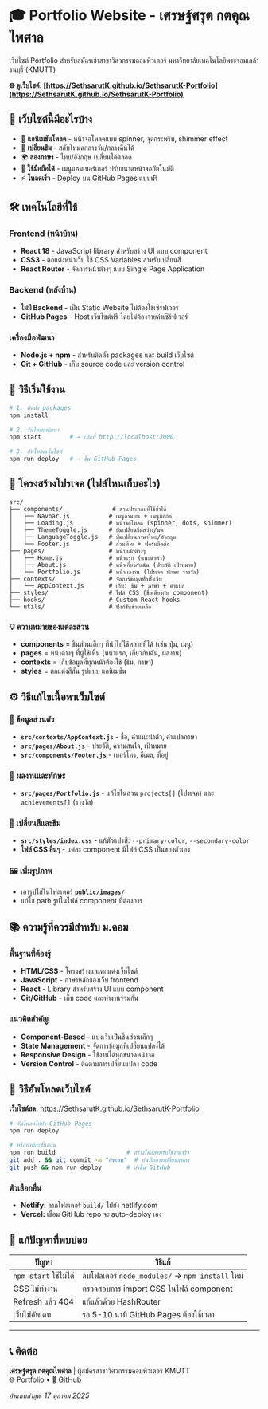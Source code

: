 # 🎓 Portfolio Website - เศรษฐ์ศรุต กตคุณไพศาล

เว็บไซต์ Portfolio สำหรับสมัครเข้าสาขาวิศวกรรมคอมพิวเตอร์ มหาวิทยาลัยเทคโนโลยีพระจอมเกล้าธนบุรี (KMUTT)

**🌐 ดูเว็บไซต์: [https://SethsarutK.github.io/SethsarutK-Portfolio](https://SethsarutK.github.io/SethsarutK-Portfolio)**

## 🌟 เว็บไซต์นี้มีอะไรบ้าง

- 🎨 **แอนิเมชันโหลด** - หน้าจอโหลดแบบ spinner, จุดกระพริบ, shimmer effect
- 🌙 **เปลี่ยนธีม** - สลับโหมดกลางวัน/กลางคืนได้ 
- 🌍 **สองภาษา** - ไทย/อังกฤษ เปลี่ยนได้ตลอด
- 📱 **ใช้มือถือได้** - เมนูแฮมเบอร์เกอร์ ปรับขนาดหน้าจออัตโนมัติ
- ⚡ **โหลดเร็ว** - Deploy บน GitHub Pages แบบฟรี

## 🛠️ เทคโนโลยีที่ใช้

### Frontend (หน้าบ้าน)
- **React 18** - JavaScript library สำหรับสร้าง UI แบบ component
- **CSS3** - ตกแต่งหน้าเว็บ ใช้ CSS Variables สำหรับเปลี่ยนสี
- **React Router** - จัดการหน้าต่างๆ แบบ Single Page Application

### Backend (หลังบ้าน) 
- **ไม่มี Backend** - เป็น Static Website ไม่ต้องใช้เซิร์ฟเวอร์
- **GitHub Pages** - Host เว็บไซต์ฟรี โดยไม่ต้องจ่ายค่าเซิร์ฟเวอร์

### เครื่องมือพัฒนา
- **Node.js + npm** - สำหรับติดตั้ง packages และ build เว็บไซต์
- **Git + GitHub** - เก็บ source code และ version control

## 🚀 วิธีเริ่มใช้งาน

```bash
# 1. ติดตั้ง packages
npm install

# 2. รันโหมดพัฒนา
npm start        # → เปิดที่ http://localhost:3000

# 3. อัพโหลดเว็บไซต์
npm run deploy   # → ขึ้น GitHub Pages
```

## 📁 โครงสร้างโปรเจค (ไฟล์ไหนเก็บอะไร)

```
src/
├── components/              # ส่วนประกอบที่ใช้ซ้ำได้
│   ├── Navbar.js           # เมนูด้านบน + เมนูมือถือ
│   ├── Loading.js          # หน้าจอโหลด (spinner, dots, shimmer)
│   ├── ThemeToggle.js      # ปุ่มเปลี่ยนธีมสว่าง/มด
│   ├── LanguageToggle.js   # ปุ่มเปลี่ยนภาษาไทย/อังกฤษ
│   └── Footer.js           # ส่วนท้าย + ฟอร์มติดต่อ
├── pages/                  # หน้าหลักต่างๆ
│   ├── Home.js             # หน้าแรก (แนะนำตัว)
│   ├── About.js            # หน้าเกี่ยวกับฉัน (ประวัติ เป้าหมาย)
│   └── Portfolio.js        # หน้าผลงาน (โปรเจค ทักษะ รางวัล)
├── contexts/               # จัดการข้อมูลทั่วทั้งเว็บ
│   └── AppContext.js       # เก็บ: ธีม + ภาษา + คำแปล
├── styles/                 # ไฟล์ CSS (ชื่อเดียวกับ component)
├── hooks/                  # Custom React hooks
└── utils/                  # ฟังก์ชันช่วยเหลือ
```

### 💡 ความหมายของแต่ละส่วน
- **components** = ชิ้นส่วนเล็กๆ ที่นำไปใช้หลายที่ได้ (เช่น ปุ่ม, เมนู)
- **pages** = หน้าต่างๆ ที่ผู้ใช้เห็น (หน้าแรก, เกี่ยวกับฉัน, ผลงาน)  
- **contexts** = เก็บข้อมูลที่ทุกหน้าต้องใช้ (ธีม, ภาษา)
- **styles** = ตกแต่งสีสัน รูปแบบ แอนิเมชัน

## ⚙️ วิธีแก้ไขเนื้อหาเว็บไซต์

### 📝 ข้อมูลส่วนตัว
- **`src/contexts/AppContext.js`** - ชื่อ, คำแนะนำตัว, คำแปลภาษา
- **`src/pages/About.js`** - ประวัติ, ความสนใจ, เป้าหมาย  
- **`src/components/Footer.js`** - เบอร์โทร, อีเมล, ที่อยู่

### 💼 ผลงานและทักษะ
- **`src/pages/Portfolio.js`** - แก้ไขในส่วน `projects[]` (โปรเจค) และ `achievements[]` (รางวัล)

### 🎨 เปลี่ยนสีและธีม
- **`src/styles/index.css`** - แก้ตัวแปรสี: `--primary-color`, `--secondary-color`
- **ไฟล์ CSS อื่นๆ** - แต่ละ component มีไฟล์ CSS เป็นของตัวเอง

### 🖼️ เพิ่มรูปภาพ
- เอารูปใส่ในโฟลเดอร์ **`public/images/`** 
- แก้ไข path รูปในไฟล์ component ที่ต้องการ

## 📚 ความรู้ที่ควรมีสำหรับ ม.คอม

### พื้นฐานที่ต้องรู้
- **HTML/CSS** - โครงสร้างและตกแต่งเว็บไซต์
- **JavaScript** - ภาษาหลักของเว็บ frontend
- **React** - Library สำหรับสร้าง UI แบบ component
- **Git/GitHub** - เก็บ code และทำงานร่วมกัน

### แนวคิดสำคัญ
- **Component-Based** - แบ่งเว็บเป็นชิ้นส่วนเล็กๆ
- **State Management** - จัดการข้อมูลที่เปลี่ยนแปลงได้
- **Responsive Design** - ใช้งานได้ทุกขนาดหน้าจอ  
- **Version Control** - ติดตามการเปลี่ยนแปลง code

## 🚀 วิธีอัพโหลดเว็บไซต์

**เว็บไซต์สด:** https://SethsarutK.github.io/SethsarutK-Portfolio

```bash
# อัพโหลดไปยัง GitHub Pages
npm run deploy

# หรือทำทีละขั้นตอน
npm run build                    # สร้างไฟล์สำหรับใช้งานจริง
git add . && git commit -m "อัพเดท"  # บันทึกการเปลี่ยนแปลง
git push && npm run deploy       # ส่งขึ้น GitHub
```

### ตัวเลือกอื่น
- **Netlify:** ลากโฟลเดอร์ `build/` ไปยัง netlify.com
- **Vercel:** เชื่อม GitHub repo จะ auto-deploy เอง

## 🐛 แก้ปัญหาที่พบบ่อย

| ปัญหา | วิธีแก้ |
|---------|----------|
| `npm start` ใช้ไม่ได้ | ลบโฟลเดอร์ `node_modules/` → `npm install` ใหม่ |
| CSS ไม่ทำงาน | ตรวจสอบการ import CSS ในไฟล์ component |
| Refresh แล้ว 404 | แก้แล้วด้วย HashRouter |
| เว็บไม่อัพเดท | รอ 5-10 นาที GitHub Pages ต้องใช้เวลา |

---

## 📞 ติดต่อ

**เศรษฐ์ศรุต กตคุณไพศาล** | ผู้สมัครสาขาวิศวกรรมคอมพิวเตอร์ KMUTT  
🌐 [Portfolio](https://SethsarutK.github.io/SethsarutK-Portfolio) • 📧 [GitHub](https://github.com/SethsarutK)

*อัพเดทล่าสุด: 17 ตุลาคม 2025*